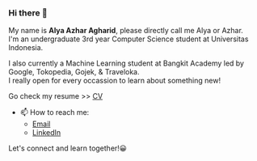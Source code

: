 ### Hi there 👋

My name is **Alya Azhar Agharid**, please directly call me Alya or Azhar.  
I'm an undergraduate 3rd year Computer Science student at Universitas Indonesia.  
  
I also currently a Machine Learning student at Bangkit Academy led by Google, Tokopedia, Gojek, & Traveloka.  
I really open for every occassion to learn about something new!

Go check my resume >> [CV](https://ristek.link/CV-Alya-Azhar)

- 📫 How to reach me: 
  - [Email](mailto:alya.azhar@ui.ac.id)  
  - [LinkedIn](https://www.linkedin.com/in/alyazharr/)

Let's connect and learn together!😀
